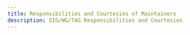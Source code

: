 ```yaml
---
title: Responsibilities and Courtesies of Maintainers
description: SIG/WG/TAG Responsibilities and Courtesies
---
```

